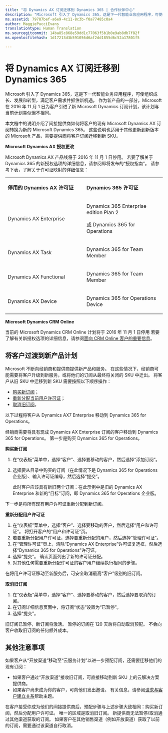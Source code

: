 ```yaml
---
title: "将 Dynamics AX 订阅迁移到 Dynamics 365 | 合作伙伴中心"
description: "Microsoft 引入了 Dynamics 365，这是下一代智能业务应用程序，可使组织成长、发展和转型，满足客户需求并抓住新机遇。"
ms.assetid: 79787bef-a6e9-4c11-8c3b-f0a77485c0a4
author: MaggiePucciEvans
translationtype: Human Translation
ms.sourcegitcommit: 14ba85c868e59dd1c77063f5b1b0e9ab8db7f82f
ms.openlocfilehash: 1d17213d3b591056d6af2dd1855d6c52a17801f5

---
```


# 将 Dynamics AX 订阅迁移到 Dynamics 365


Microsoft 引入了 Dynamics 365，这是下一代智能业务应用程序，可使组织成长、发展和转型，满足客户需求并抓住新机遇。 作为新产品的一部分，Microsoft 在 2016 年 11 月 1 日为客户引进了新 Microsoft Dynamics 订阅计划，该计划与当前计划类似但不相同。

本文档中的说明介绍了间接提供商如何将客户的现有 Microsoft Dynamics AX 订阅转换为新的 Microsoft Dynamics 365。 这些说明也适用于其他更新到新版本的 Microsoft 产品，需要提供商将客户订阅迁移到新 SKU。

**Microsoft Dynamics AX 授权更改**

Microsoft Dynamics AX 产品线将于 2016 年 11 月 1 日停用。 若要了解关于 Dynamics 365 的新授权选项的详细信息，请参阅即将发布的“授权指南”。 请参考下表，了解关于许可证映射的详细信息：

<table>
<colgroup>
<col width="50%" />
<col width="50%" />
</colgroup>
<tbody>
<tr class="odd">
<td><p><strong>停用的 Dynamics AX 许可证</strong></p></td>
<td><p><strong>Dynamics 365 许可证</strong></p></td>
</tr>
<tr class="even">
<td><p>Dynamics AX Enterprise</p></td>
<td><p>Dynamics 365 Enterprise edition Plan 2</p>
<p>或 Dynamics 365 for Operations</p></td>
</tr>
<tr class="odd">
<td><p>Dynamics AX Task</p></td>
<td><p>Dynamics 365 for Team Member</p></td>
</tr>
<tr class="even">
<td><p>Dynamics AX Functional</p></td>
<td><p>Dynamics 365 for Team Member</p></td>
</tr>
<tr class="odd">
<td><p>Dynamics AX Device</p></td>
<td><p>Dynamics 365 for Operations Device</p></td>
</tr>
</tbody>
</table>

 

**Microsoft Dynamics CRM Online**

当前的 Microsoft Dynamics CRM Online 计划将于 2016 年 11 月 1 日停用 若要了解有关新授权选项的详细信息，请参阅[面向 CRM Online 客户的重要信息](https://go.microsoft.com/fwlink/?linkid=831667)。

## 将客户过渡到新产品计划


Microsoft 不断向经销商和提供商提供新产品和服务。 在这些情况下，经销商可能需要将客户升级到新服务，或将他们的订阅从最终将关闭的 SKU 中迁出。 将客户从旧 SKU 中迁移到新 SKU 需要按照以下顺序操作：

-   [购买新订阅](#manual-subscription-migration-purchasenewsubsc)；
-   [重新分配当前用户许可证](#manual-subscription-migration-reassignlicenses)；
-   [取消旧订阅](#manual-subscription-migration-cancelsubscriptions)。

以下过程将客户从 Dynamics AX7 Enterprise 移动到 Dynamics 365 for Operations。

<a href="" id="purchasenewsubsc"></a>
经销商需要将具有现成 Dynamics AX Enterprise 订阅的客户移动到 Dynamics 365 for Operations。 第一步是购买 Dynamics 365 for Operations。

**购买新订阅**

1.  在“仪表板”菜单中，选择“客户”、选择要移动的客户，然后选择“添加订阅”。
2.  选择要从目录中购买的订阅（在此情况下是 Dynamics 365 for Operations 企业版）、输入许可证编号，然后选择“提交”。

    此时客户应该具有新旧两个订阅：在此示例中是旧的 Dynamics AX Enterprise 和新的“目标”订阅，即 Dynamics 365 for Operations 企业版。

<a href="" id="reassignlicenses"></a>
下一步是将所有现有用户许可证重新分配到新订阅。

**重新分配用户许可证**

1.  在“仪表板”菜单中，选择“客户”、选择要移动的客户，然后选择“用户和许可证”。 将打开客户的“用户和许可证”页。
2.  若要重新分配用户许可证，选择要重新分配的用户，然后选择“管理许可证”。
3.  在“管理许可证”页上，清除“Dynamics AX Enterprise”许可证复选框，然后选择“Dynamics 365 for Operations”许可证。
4.  选择“提交”。 确认页面列出了新的许可证分配。
5.  对其他任何需要重新分配许可证的客户用户继续执行相同的步骤。

<a href="" id="cancelsubscriptions"></a>
在将用户许可证移动至新服务后，可安全取消最高“客户”级别的旧订阅。

**取消旧订阅**

1.  在“仪表板”菜单中，选择“客户”、选择要移动的客户，然后选择要取消的订阅。
2.  在订阅详细信息页面中，将订阅“状态”设置为“已暂停”。
3.  选择“提交”。

旧订阅已暂停，新订阅将激活。 暂停的订阅在 120 天后将自动取消预配。 不会向客户收取旧订阅的任何额外成本。

## 其他注意事项


如果客户从“开放渠道”移动至“云服务计划”以进一步预配订阅，还需要迁移他们的现有订阅：

-   如果客户通过“开放渠道”接收旧订阅，可直接移动到新 SKU 上的云解决方案提供商。
-   如果客户尚未成为你的客户，可向他们发出邀请。 有关信息，请参阅[请求与客户建立关系](https://msdn.microsoft.com/en-us/library/partnercenter/mt750320.aspx)帮助主题。

在客户接受你成为他们的间接提供商后，预配步骤与上述步骤大致相同：购买新订阅，然后分配用户许可证。 唯一的区域是取消旧订阅。 新提供商无法暂停/取消通过其他渠道获取的订阅。 如果客户在其他销售渠道（例如开放渠道）获取了以前的订阅，需要通过该渠道自行取消。

 

 






<!--HONumber=Nov16_HO3-->


